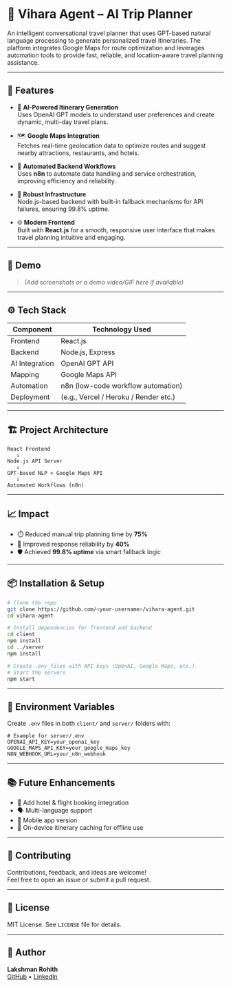 
# 🧭 Vihara Agent – AI Trip Planner

An intelligent conversational travel planner that uses GPT-based natural language processing to generate personalized travel itineraries. The platform integrates Google Maps for route optimization and leverages automation tools to provide fast, reliable, and location-aware travel planning assistance.

---

## 🚀 Features

- 🧠 **AI-Powered Itinerary Generation**  
  Uses OpenAI GPT models to understand user preferences and create dynamic, multi-day travel plans.

- 🗺️ **Google Maps Integration**  
  Fetches real-time geolocation data to optimize routes and suggest nearby attractions, restaurants, and hotels.

- 🔁 **Automated Backend Workflows**  
  Uses **n8n** to automate data handling and service orchestration, improving efficiency and reliability.

- 🧱 **Robust Infrastructure**  
  Node.js-based backend with built-in fallback mechanisms for API failures, ensuring 99.8% uptime.

- 🌐 **Modern Frontend**  
  Built with **React.js** for a smooth, responsive user interface that makes travel planning intuitive and engaging.

---

## 📸 Demo

> *(Add screenshots or a demo video/GIF here if available)*

---

## ⚙️ Tech Stack

| Component         | Technology Used                       |
|------------------|----------------------------------------|
| Frontend         | React.js                               |
| Backend          | Node.js, Express                       |
| AI Integration   | OpenAI GPT API                         |
| Mapping          | Google Maps API                        |
| Automation       | n8n (low-code workflow automation)     |
| Deployment       | (e.g., Vercel / Heroku / Render etc.) |

---

## 🏗️ Project Architecture

```plaintext
React Frontend
   ↓
Node.js API Server
   ↓
GPT-based NLP + Google Maps API
   ↓
Automated Workflows (n8n)
```

---

## 📈 Impact

- ⏱️ Reduced manual trip planning time by **75%**
- 🔁 Improved response reliability by **40%**
- 🛡️ Achieved **99.8% uptime** via smart fallback logic

---

## 📦 Installation & Setup

```bash
# Clone the repo
git clone https://github.com/<your-username>/vihara-agent.git
cd vihara-agent

# Install dependencies for frontend and backend
cd client
npm install
cd ../server
npm install

# Create .env files with API keys (OpenAI, Google Maps, etc.)
# Start the servers
npm start
```

---

## 🔐 Environment Variables

Create `.env` files in both `client/` and `server/` folders with:

```env
# Example for server/.env
OPENAI_API_KEY=your_openai_key
GOOGLE_MAPS_API_KEY=your_google_maps_key
N8N_WEBHOOK_URL=your_n8n_webhook
```

---

## 📚 Future Enhancements

- 🧳 Add hotel & flight booking integration
- 🗣️ Multi-language support
- 📲 Mobile app version
- 🧠 On-device itinerary caching for offline use

---

## 🤝 Contributing

Contributions, feedback, and ideas are welcome!  
Feel free to open an issue or submit a pull request.

---

## 📝 License

MIT License. See `LICENSE` file for details.

---

## 👤 Author

**Lakshman Rohith**  
[GitHub](https://github.com/LakshmanRohith) • [LinkedIn]([https://www.linkedin.com/in/your-profile](https://www.linkedin.com/in/lakshman-rohith-sanagapalli/))
